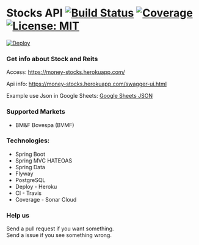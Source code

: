 # Stocks API [![Build Status](https://api.travis-ci.org/ThiagoBfim/stocks.svg?branch=master)](https://travis-ci.org/dodash/gadget-cq-basic) [![Coverage](https://sonarcloud.io/api/project_badges/measure?project=ThiagoBfim_stocks&metric=coverage)](https://sonarcloud.io/dashboard?id=ThiagoBfim_stocks) [![License: MIT](https://img.shields.io/badge/License-MIT-blue.svg)](https://opensource.org/licenses/MIT)

[![Deploy](https://www.herokucdn.com/deploy/button.svg)](https://money-stocks.herokuapp.com/)

### Get info about Stock and Reits

Access: https://money-stocks.herokuapp.com/

Api info: https://money-stocks.herokuapp.com/swagger-ui.html

Example use Json in Google Sheets: [Google Sheets JSON](https://support.geckoboard.com/hc/en-us/articles/360006412678-Import-JSON-data-to-a-Google-Sheet)


### Supported Markets

* BM&F Bovespa (BVMF)


### Technologies:

* Spring Boot
* Spring MVC HATEOAS
* Spring Data
* Flyway
* PostgreSQL
* Deploy - Heroku
* CI - Travis
* Coverage - Sonar Cloud 


### Help us

Send a pull request if you want something.\
Send a issue if you see something wrong.
